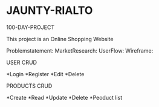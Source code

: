 # JAUNTY-RIALTO
100-DAY-PROJECT

This project is an Online Shopping Website

Problemstatement:
MarketResearch:
UserFlow:
Wireframe:

USER CRUD

*Login
*Register
*Edit
*Delete

PRODUCTS CRUD

*Create
*Read
*Update
*Delete
*Peoduct list

